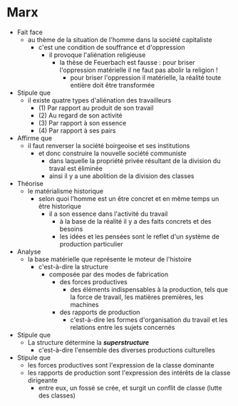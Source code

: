 # Marx
- Fait face
  - au thème de la situation de l'homme dans la société capitaliste
    - c'est une condition de souffrance et d'oppression
      - il provoque l'aliénation religieuse
        - la thèse de Feuerbach est fausse : pour briser l'oppression matérielle il ne faut pas abolir la religion !
          - pour briser l'oppression il matérielle, la réalité toute entière doit être transformée 
- Stipule que
  - il existe quatre types d'aliénation des travailleurs
    - (1) Par rapport au produit de son travail
    - (2) Au regard de son activité
    - (3) Par rapport à son essence
    - (4) Par rapport à ses pairs
- Affirme que
  - il faut renverser la société boirgeoise et ses institutions
    - et donc construire la nouvelle société communiste
      - dans laquelle la propriété privée résultant de la division du traval est éliminée
      - ainsi il y a une abolition de la division des classes
- Théorise
  - le matérialisme historique
    - selon quoi l'homme est un être concret et en même temps un être historique
      - il a son essence dans l'activité du travail
        - à la base de la réalité il y a des faits concrets et des besoins
        - les idées et les pensées sont le reflet d'un système de production particulier
- Analyse 
  - la base matérielle que représente le moteur de l'histoire
    - c'est-à-dire la structure
      - composée par des modes de fabrication
        - des forces productives 
          - des éléments indispensables à la production, tels que la force de travail, les matières premières, les machines
        - des rapports de production
          - c'est-à-dire les formes d'organisation du travail et les relations entre les sujets concernés 
- Stipule que
  - La structure détermine la ***superstructure***
    - c'est-à-dire l'ensemble des diverses productions culturelles
- Stipule que
  - les forces productives sont l'expression de la classe dominante
  - les rapports de production sont l'expression des intérêts de la classe dirigeante
    - entre eux, un fossé se crée, et surgit un conflit de classe (lutte des classes)            
